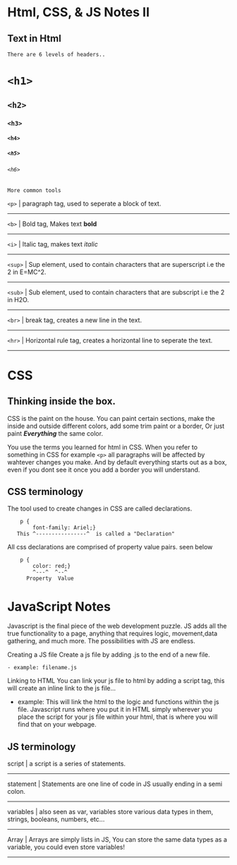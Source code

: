 # Html, CSS, & JS Notes II
## Text in Html
    There are 6 levels of headers..
# `<h1>`
## `<h2>`
### `<h3>`
#### `<h4>`
##### `<h5>`
###### `<h6>`
    More common tools

`<p>`  |  paragraph tag, used to seperate a block of text.
***
`<b>`  |  Bold tag, Makes text **bold**
***
`<i>` | Italic tag, makes text *italic*
***
`<sup>` | Sup element, used to contain characters that are superscript i.e the 2 in E=MC^2.
***
`<sub>` | Sub element, used to contain characters that are subscript i.e the 2 in H2O.
***
`<br>` | break tag, creates a new line in the text.
***
`<hr>` | Horizontal rule tag, creates a horizontal line to seperate the text.
***
# CSS

## Thinking inside the box.

CSS is the paint on the house. You can paint certain sections, make the inside and outside different colors, add some trim paint or a border, Or just paint ***Everything*** the same color. 

You use the terms you learned for html in CSS. When you refer to something in CSS for example `<p>` all paragraphs will be affected by wahtever changes you make. And by default everything starts out as a box, even if you dont see it once you add a border you will understand. 

## CSS terminology

The tool used to create changes in CSS are called declarations.
    
        p {
            font-family: Ariel;}
       This ^----------------^  is called a "Declaration"

All css declarations are comprised of property value pairs. seen below

        p {
            color: red;}
            ^---^  ^--^
          Property  Value


# JavaScript Notes
Javascript is the final piece of the web development puzzle. JS adds all the true functionality to a page, anything that requires logic, movement,data gathering, and much more. The possibilities with JS are endless.

Creating a JS file
Create a js file by adding .js to the end of a new file.

    - example: filename.js
Linking to HTML
You can link your js file to html by adding a script tag, this will create an inline link to the js file...

- example: <script src="js/filename.js"></script>
This will link the html to the logic and functions within the js file.
Javascript runs where you put it in HTML
simply wherever you place the script for your js file within your html, that is where you will find that on your webpage.

## JS terminology

script    |  a script is a series of statements.
***
statement  |  Statements are one line of code in JS usually ending in a semi colon.
***
variables | also seen as var, variables store various data types in them, strings, booleans, numbers, etc...
***
Array   | Arrays are simply lists in JS, You can store the same data types as a variable, you could even store variables!
***
